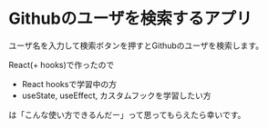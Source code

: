 # Githubのユーザを検索するアプリ

ユーザ名を入力して検索ボタンを押すとGithubのユーザを検索します。

React(+ hooks)で作ったので

- React hooksで学習中の方
- useState, useEffect, カスタムフックを学習したい方

は「こんな使い方できるんだー」って思ってもらえたら幸いです。



